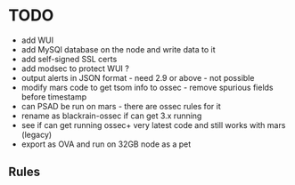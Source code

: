 # TODO
- add WUI 
- add MySQl database on the node and write data to it
- add self-signed SSL certs 
- add modsec to protect WUI ?
- output alerts in JSON format - need 2.9 or above - not possible
- modify mars code to get tsom info to ossec - remove spurious fields before timestamp
- can PSAD be run on mars - there are ossec rules for it
- rename as blackrain-ossec if can get 3.x running
- see if can get running ossec+ very latest code and still works with mars (legacy)
- export as OVA and run on 32GB node as a pet

## Rules

